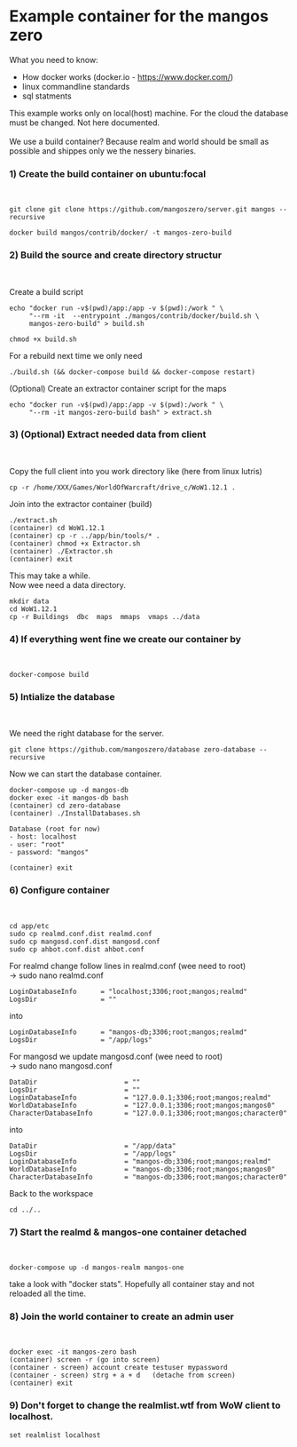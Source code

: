 <h1>Example container for the mangos zero</h1>

What you need to know:

- How docker works (docker.io -  https://www.docker.com/)
- linux commandline standards
- sql statments

This example works only on  local(host) machine. For the cloud the database must be changed.
Not here documented.<br><br>
We use a build container? Because realm and world should be small as possible and shippes only
we the nessery binaries.

<h3>1) Create the build container on ubuntu:focal</h3><br>

   ```
   git clone git clone https://github.com/mangoszero/server.git mangos --recursive 

   docker build mangos/contrib/docker/ -t mangos-zero-build
   ```
<h3>2) Build the source and create directory structur</h3><br>
   
   Create a  build script
   ```
   echo "docker run -v$(pwd)/app:/app -v $(pwd):/work " \
        "--rm -it  --entrypoint ./mangos/contrib/docker/build.sh \
        mangos-zero-build" > build.sh
        
   chmod +x build.sh
   ```
   For a rebuild next time we only need
   ```
   ./build.sh (&& docker-compose build && docker-compose restart)
   ```
   (Optional) Create an extractor container script for the maps
   ```
   echo "docker run -v$(pwd)/app:/app -v $(pwd):/work " \
        "--rm -it mangos-zero-build bash" > extract.sh

   ```
<h3>3) (Optional) Extract needed data from client</h3><br>

   Copy the full client into you work directory like
   (here from linux lutris)
   ```
   cp -r /home/XXX/Games/WorldOfWarcraft/drive_c/WoW1.12.1 .
   ```
   Join into the extractor container (build)
   ```
   ./extract.sh
   (container) cd WoW1.12.1
   (container) cp -r ../app/bin/tools/* .
   (container) chmod +x Extractor.sh
   (container) ./Extractor.sh
   (container) exit
   ```
   This may take a while.<br>
   Now wee need a data directory.
   ```
   mkdir data
   cd WoW1.12.1
   cp -r Buildings  dbc  maps  mmaps  vmaps ../data
   ```
<h3>4) If everything went fine we create our container by</h3><br>

   ```
   docker-compose build
   ```

<h3>5) Intialize the database</h3><br>

   We need the right database for the server.

   ```
   git clone https://github.com/mangoszero/database zero-database --recursive
   ```
   Now we can start the database container.
   ```
   docker-compose up -d mangos-db
   docker exec -it mangos-db bash
   (container) cd zero-database
   (container) ./InstallDatabases.sh

   Database (root for now)
   - host: localhost
   - user: "root"
   - password: "mangos"

   (container) exit
   ```
<h3>6) Configure container</h3><br>

   ```
   cd app/etc
   sudo cp realmd.conf.dist realmd.conf
   sudo cp mangosd.conf.dist mangosd.conf
   sudo cp ahbot.conf.dist ahbot.conf
   ```
   For realmd change follow lines in realmd.conf (wee need to root)<br>
   -> sudo nano realmd.conf
   ```
   LoginDatabaseInfo      = "localhost;3306;root;mangos;realmd"
   LogsDir                = ""
   ```
   into
   ```
   LoginDatabaseInfo      = "mangos-db;3306;root;mangos;realmd"
   LogsDir                = "/app/logs"
   ```

   For mangosd we update mangosd.conf (wee need to root)<br>
   -> sudo nano mangosd.conf
   ```
   DataDir                      = ""
   LogsDir                      = ""
   LoginDatabaseInfo            = "127.0.0.1;3306;root;mangos;realmd"
   WorldDatabaseInfo            = "127.0.0.1;3306;root;mangos;mangos0"
   CharacterDatabaseInfo        = "127.0.0.1;3306;root;mangos;character0"
   ```
   into
   ```
   DataDir                      = "/app/data"
   LogsDir                      = "/app/logs"
   LoginDatabaseInfo            = "mangos-db;3306;root;mangos;realmd"
   WorldDatabaseInfo            = "mangos-db;3306;root;mangos;mangos0"
   CharacterDatabaseInfo        = "mangos-db;3306;root;mangos;character0"
   ```
   Back to the workspace
   ```
   cd ../..
   ```

<h3>7) Start the realmd & mangos-one container detached</h3><br>

   ```
   docker-compose up -d mangos-realm mangos-one
   ```
   take a look with "docker stats". Hopefully all container stay and not reloaded all the time.

<h3>8) Join the world container to create an admin user</h3><br>

   ```
   docker exec -it mangos-zero bash
   (container) screen -r (go into screen)
   (container - screen) account create testuser mypassword
   (container - screen) strg + a + d   (detache from screen)
   (container) exit
   ```

<h3>9) Don't forget to change the realmlist.wtf from WoW client to localhost.</h3>

   ```
   set realmlist localhost
   ```